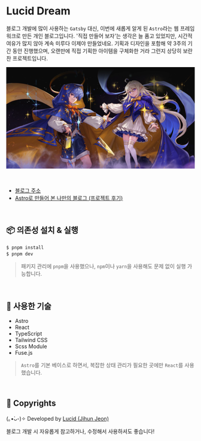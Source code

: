 # Lucid Dream

블로그 개발에 많이 사용하는 `Gatsby` 대신, 이번에 새롭게 알게 된 `Astro`라는 웹 프레임워크로 만든 개인 블로그입니다. '직접 만들어 보자'는 생각은 늘 품고 있었지만, 시간적 여유가 많지 않아 계속 미루다 이제야 만들었네요. 기획과 디자인을 포함해 약 3주의 기간 동안 진행했으며, 오랜만에 직접 기획한 아이템을 구체화한 거라 그런지 상당히 보란 찬 프로젝트입니다.

![](./docs/main.webp)

<br/>

- [블로그 주소](https://www.lucid-dream.net)
- [Astro로 만들어 본 나만의 블로그 (프로젝트 후기)](https://www.lucid-dream.net/story/project/post/lucid-dream)

<br />

## 📦 의존성 설치 & 실행

```sh
$ pnpm install
$ pnpm dev
```

> 패키지 관리에 `pnpm`을 사용했으나, `npm`이나 `yarn`을 사용해도 문제 없이 실행 가능합니다.

<br />

## 🚀 사용한 기술

- Astro
- React
- TypeScript
- Tailwind CSS
- Scss Module
- Fuse.js

> `Astro`를 기본 베이스로 하면서, 복잡한 상태 관리가 필요한 곳에만 `React`를 사용했습니다.

<br />

## 📌 Copyrights

(｡•̀ᴗ-)✧ Developed by [Lucid (Jihun Jeon)](mailto:nohack-@naver.com)

블로그 개발 시 자유롭게 참고하거나, 수정해서 사용하셔도 좋습니다!
